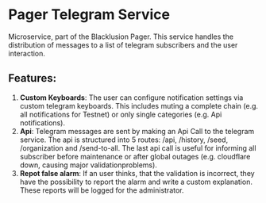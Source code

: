 # Pager Telegram Service
Microservice, part of the Blacklusion Pager. This service handles the distribution of messages to a list of telegram subscribers and the user interaction.

## Features:
1. **Custom Keyboards**: The user can configure notification settings via custom telegram keyboards. This includes muting a complete chain (e.g. all notifications for Testnet) or only single categories (e.g. Api notifications). 
2. **Api**: Telegram messages are sent by making an Api Call to the telegram service. The api is structured into 5 routes: /api, /history, /seed, /organization and /send-to-all. The last api call is useful for informing all subscriber before maintenance or after global outages (e.g. cloudflare down, causing major validationproblems).
3. **Repot false alarm**: If an user thinks, that the validation is incorrect, they have the possibility to report the alarm and write a custom explanation. These reports will be logged for the administrator.
